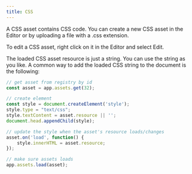 ```yaml
---
title: CSS
---
```


A CSS asset contains CSS code. You can create a new CSS asset in the Editor or by uploading a file with a .css extension.

To edit a CSS asset, right click on it in the Editor and select Edit.

The loaded CSS asset resource is just a string. You can use the string as you like. A common way to add the loaded CSS string to the document is the following:

```javascript
// get asset from registry by id
const asset = app.assets.get(32);

// create element
const style = document.createElement('style');
style.type = "text/css";
style.textContent = asset.resource || '';
document.head.appendChild(style);

// update the style when the asset's resource loads/changes
asset.on('load', function() {
    style.innerHTML = asset.resource;
});

// make sure assets loads
app.assets.load(asset);
```
